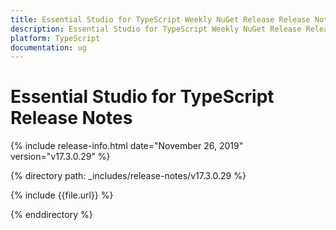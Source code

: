 ```yaml
---
title: Essential Studio for TypeScript Weekly NuGet Release Release Notes  
description: Essential Studio for TypeScript Weekly NuGet Release Release Notes  
platform: TypeScript
documentation: ug
---
```


# Essential Studio for TypeScript  Release Notes  

{% include release-info.html date="November 26, 2019"  version="v17.3.0.29" %} 


{% directory path: _includes/release-notes/v17.3.0.29 %}

{% include {{file.url}} %}

{% enddirectory %}